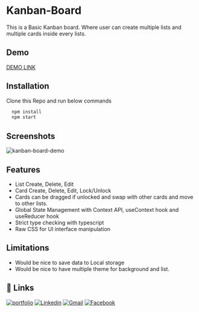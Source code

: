 
# Kanban-Board

This is a Basic Kanban board. Where user can create multiple lists and multiple cards inside every lists. 

## Demo

[DEMO LINK](https://kanban-board-omorfarukrakib.netlify.app/)
## Installation

Clone this Repo and run below commands

```bash
  npm install
  npm start
```
    
## Screenshots

![kanban-board-demo](https://user-images.githubusercontent.com/38896577/159529337-12a3f561-b7ec-43fe-9c11-899be74de366.gif)
## Features

- List Create, Delete, Edit
- Card Create, Delete, Edit, Lock/Unlock
- Cards can be dragged if unlocked and swap with other cards and move to other lists.
- Global State Management with Context API, useContext hook and useReducer hook
- Strict type checking with typescript
- Raw CSS for UI interface manipulation


## Limitations

- Would be nice to save data to Local storage
- Would be nice to have multiple theme for background and list.
## 🔗 Links
[![portfolio](https://img.shields.io/badge/my_portfolio-000?style=for-the-badge&logo=ko-fi&logoColor=white)](https://omorfarukrakib-portfolio.netlify.app/)
[![Linkedin](https://img.shields.io/badge/-LinkedIn-blue?style=flat&logo=Linkedin&logoColor=white)](https://www.linkedin.com/in/omorfarukrakib/)
[![Gmail](https://img.shields.io/badge/-Gmail-c14438?style=flat&logo=Gmail&logoColor=white)](mailto:omorfarukrakib@gmail.com)
[![Facebook](https://img.shields.io/badge/Facebook-1877F2?style=flat&logo=facebook&logoColor=white)](https://www.facebook.com/OmorFarukRakib/)


